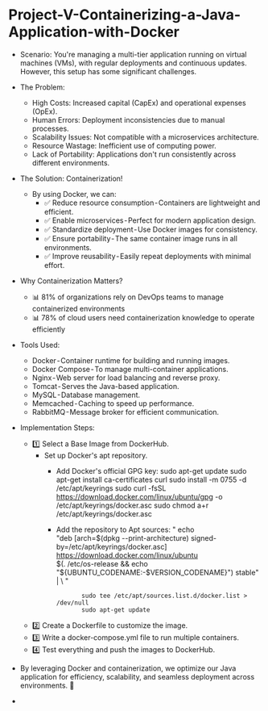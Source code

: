 # Project-V-Containerizing-a-Java-Application-with-Docker
* Scenario:
You're managing a multi-tier application running on virtual machines (VMs), with regular deployments and continuous updates. However, this setup has some significant challenges.
* The Problem:
     * High Costs: Increased capital (CapEx) and operational expenses (OpEx).
     * Human Errors: Deployment inconsistencies due to manual processes.
     * Scalability Issues: Not compatible with a microservices architecture.
     * Resource Wastage: Inefficient use of computing power.
     * Lack of Portability: Applications don't run consistently across different environments.

* The Solution: Containerization!
  * By using Docker, we can:
    * ✅ Reduce resource consumption - Containers are lightweight and efficient.
    * ✅ Enable microservices - Perfect for modern application design.
    * ✅ Standardize deployment - Use Docker images for consistency.
    * ✅ Ensure portability - The same container image runs in all environments.
    * ✅ Improve reusability - Easily repeat deployments with minimal effort.
* Why Containerization Matters?
     - 📊 81% of organizations rely on DevOps teams to manage containerized environments
     - 📊 78% of cloud users need containerization knowledge to operate efficiently
       
* Tools Used:
  * Docker - Container runtime for building and running images.
  * Docker Compose - To manage multi-container applications.
  * Nginx - Web server for load balancing and reverse proxy.
  * Tomcat - Serves the Java-based application.
  * MySQL - Database management.
  * Memcached - Caching to speed up performance.
  * RabbitMQ - Message broker for efficient communication.

* Implementation Steps:
  * 1️⃣ Select a Base Image from DockerHub.
     * Set up Docker's apt repository.
       * Add Docker's official GPG key:
                    sudo apt-get update
                    sudo apt-get install ca-certificates curl
                    sudo install -m 0755 -d /etc/apt/keyrings
                    sudo curl -fsSL https://download.docker.com/linux/ubuntu/gpg -o /etc/apt/keyrings/docker.asc
                    sudo chmod a+r /etc/apt/keyrings/docker.asc

       * Add the repository to Apt sources:
                    " echo \
                      "deb [arch=$(dpkg --print-architecture) signed-by=/etc/apt/keyrings/docker.asc] https://download.docker.com/linux/ubuntu \
                          $(. /etc/os-release && echo "${UBUNTU_CODENAME:-$VERSION_CODENAME}") stable" | \ "
         
                    sudo tee /etc/apt/sources.list.d/docker.list > /dev/null
                    sudo apt-get update
    
  * 2️⃣ Create a Dockerfile to customize the image.
  * 3️⃣ Write a docker-compose.yml file to run multiple containers.
  * 4️⃣ Test everything and push the images to DockerHub.
    
* By leveraging Docker and containerization, we optimize our Java application for efficiency, scalability, and seamless deployment across environments. 🚀

* 
